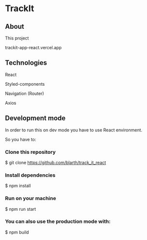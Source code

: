 # TrackIt

## About

This project 


trackit-app-react.vercel.app

## Technologies

React

Styled-components

Navigation (Router)

Axios

## Development mode
In order to run this on dev mode you have to use React environment.

So you have to:

 ### Clone this repository

$ git clone https://github.com/blarth/track_it_react

 ### Install dependencies

$ npm install

### Run on your machine

$ npm run start
### You can also use the production mode with:

$ npm build
